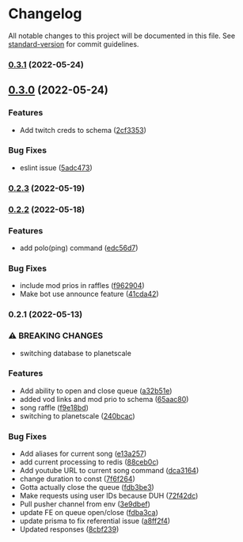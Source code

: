 # Changelog

All notable changes to this project will be documented in this file. See [standard-version](https://github.com/conventional-changelog/standard-version) for commit guidelines.

### [0.3.1](https://github.com/opti21/pepega-chat/compare/v0.3.0...v0.3.1) (2022-05-24)

## [0.3.0](https://github.com/opti21/pepega-chat/compare/v0.2.3...v0.3.0) (2022-05-24)


### Features

* Add twitch creds to schema ([2cf3353](https://github.com/opti21/pepega-chat/commit/2cf3353868f48cd045cca41f2a4244b14c3b05a4))


### Bug Fixes

* eslint issue ([5adc473](https://github.com/opti21/pepega-chat/commit/5adc47309f9ff5967330cf796161ace65901a2b4))

### [0.2.3](https://github.com/opti21/pepega-chat/compare/v0.2.2...v0.2.3) (2022-05-19)

### [0.2.2](https://github.com/opti21/pepega-chat/compare/v0.2.1...v0.2.2) (2022-05-18)


### Features

* add polo(ping) command ([edc56d7](https://github.com/opti21/pepega-chat/commit/edc56d7f5dca62df5f8244ff121d445d5d5f6839))


### Bug Fixes

* include mod prios in raffles ([f962904](https://github.com/opti21/pepega-chat/commit/f962904451c29277a3cc5ee814f5cde8cadd6257))
* Make bot use announce feature ([41cda42](https://github.com/opti21/pepega-chat/commit/41cda4287ca7c7423d95676c4837c57667ffe681))

### 0.2.1 (2022-05-13)


### ⚠ BREAKING CHANGES

* switching database to planetscale

### Features

* Add ability to open and close queue ([a32b51e](https://github.com/opti21/pepega-chat/commit/a32b51e2822dc71955449cf0912819424ed7ec4f))
* added vod links and mod prio to schema ([65aac80](https://github.com/opti21/pepega-chat/commit/65aac8034a0e3cc22b94a119e29015fec72956da))
* song raffle ([f9e18bd](https://github.com/opti21/pepega-chat/commit/f9e18bdbadc3569c31ed8544073248cdbe6e03fe))
* switching to planetscale ([240bcac](https://github.com/opti21/pepega-chat/commit/240bcac6fad4335263db18dc6a7389bd1830c92a))


### Bug Fixes

* Add aliases for current song ([e13a257](https://github.com/opti21/pepega-chat/commit/e13a257a70221bdcd57f8a4080ca6275777f8f3a))
* add current processing to redis ([88ceb0c](https://github.com/opti21/pepega-chat/commit/88ceb0cb4a3581593ef410c194ed3beb2aa96bc3))
* Add youtube URL to current song command ([dca3164](https://github.com/opti21/pepega-chat/commit/dca3164942e8c9aa5285f985b3ffd05d3f21abe2))
* change duration to const ([7f6f264](https://github.com/opti21/pepega-chat/commit/7f6f2647457c17bcc99609036523634296cd1802))
* Gotta actually close the queue ([fdb3be3](https://github.com/opti21/pepega-chat/commit/fdb3be3270cb8ca4eba0a04d2bb74d9acfcce4a1))
* Make requests using user IDs because DUH ([72f42dc](https://github.com/opti21/pepega-chat/commit/72f42dc9b824ba1144c81621e94ca850773e5712))
* Pull pusher channel from env ([3e9dbef](https://github.com/opti21/pepega-chat/commit/3e9dbeff55897aa0655674d43af6e80cbbe44335))
* update FE on queue open/close ([fdba3ca](https://github.com/opti21/pepega-chat/commit/fdba3caa928b23f53e1f1271e0a802a0b72ac7db))
* update prisma to fix referential issue ([a8ff2f4](https://github.com/opti21/pepega-chat/commit/a8ff2f4c65c4c7366ae0d797f4444d2ce386c5ae))
* Updated responses ([8cbf239](https://github.com/opti21/pepega-chat/commit/8cbf2397e387d2e23b1935362709b4279e91c8ae))
